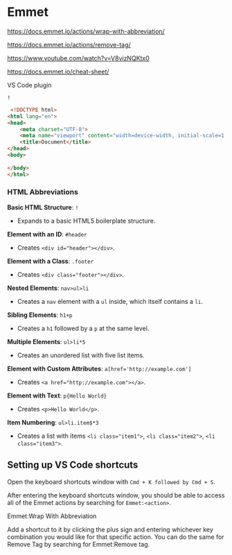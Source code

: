 # Emmet

<https://docs.emmet.io/actions/wrap-with-abbreviation/>

<https://docs.emmet.io/actions/remove-tag/>

<https://www.youtube.com/watch?v=V8vizNQKtx0>

https://docs.emmet.io/cheat-sheet/

VS Code plugin

`!`

```html
 <!DOCTYPE html>
<html lang="en">
<head>
    <meta charset="UTF-8">
    <meta name="viewport" content="width=device-width, initial-scale=1.0">
    <title>Document</title>
</head>
<body>
    
</body>
</html>
```

### HTML Abbreviations

**Basic HTML Structure**: `!`

- Expands to a basic HTML5 boilerplate structure.

**Element with an ID**: `#header`

- Creates `<div id="header"></div>`.

**Element with a Class**: `.footer`

- Creates `<div class="footer"></div>`.

**Nested Elements**: `nav>ul>li`

- Creates a `nav` element with a `ul` inside, which itself contains a `li`.

**Sibling Elements**: `h1+p`

- Creates a `h1` followed by a `p` at the same level.

**Multiple Elements**: `ul>li*5`

- Creates an unordered list with five list items.

**Element with Custom Attributes**: `a[href='http://example.com']`

- Creates `<a href="http://example.com"></a>`.

**Element with Text**: `p{Hello World}`

- Creates `<p>Hello World</p>`.

**Item Numbering**: `ul>li.item$*3`

- Creates a list with items `<li class="item1">`, `<li class="item2">`, `<li class="item3">`.


## Setting up VS Code shortcuts

Open the keyboard shortcuts window with `Cmd + K followed by Cmd + S`.

After entering the keyboard shortcuts window, you should be able to access all of the Emmet actions by searching for `Emmet:<action>`.

Emmet:Wrap With Abbreviation

Add a shortcut to it by clicking the plus sign and entering whichever key combination you would like for that specific action. You can do the same for Remove Tag by searching for Emmet:Remove tag.

